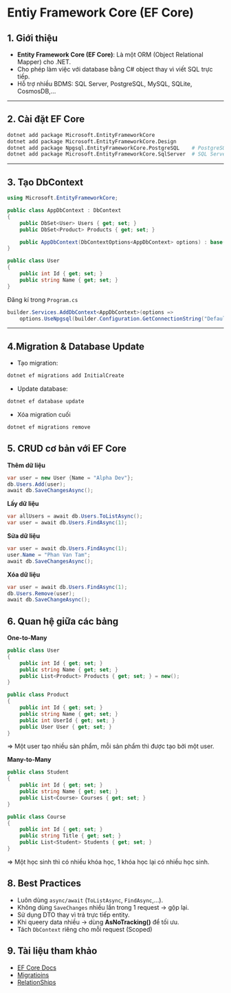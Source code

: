 # Entiy Framework Core (EF Core)

## 1. Giới thiệu

- **Entity Framework Core (EF Core)**: Là một ORM (Object Relational Mapper) cho .NET.
- Cho phép làm việc với database bằng C# object thay vì viết SQL trực tiếp.
- Hỗ trợ nhiều BDMS: SQL Server, PostgreSQL, MySQL, SQLite, CosmosDB,...

---

## 2. Cài đặt EF Core

```bash
dotnet add package Microsoft.EntityFrameworkCore
dotnet add package Microsoft.EntityFrameworkCore.Design
dotnet add package Npgsql.EntityFrameworkCore.PostgreSQL    # PostgreSQL
dotnet add package Microsoft.EntityFrameworkCore.SqlServer  # SQL Server
```

---

## 3. Tạo DbContext

```csharp
using Microsoft.EntityFrameworkCore;

public class AppDbContext : DbContext
{
    public DbSet<User> Users { get; set; }
    public DbSet<Product> Products { get; set; }

    public AppDbContext(DbContextOptions<AppDbContext> options) : base(options) { }
}

public class User
{
    public int Id { get; set; }
    public string Name { get; set; }
}
```

Đăng kí trong `Program.cs`

```csharp
builder.Services.AddDbContext<AppDbContext>(options =>
    options.UseNpgsql(builder.Configuration.GetConnectionString("DefaultConnection")));
```

---

## 4.Migration & Database Update

- Tạo migration:

```bash
dotnet ef migrations add InitialCreate
```

- Update database:

```bash
dotnet ef database update
```

- Xóa migration cuối

```bash
dotnet ef migrations remove
```

## 5. CRUD cơ bản với EF Core

**Thêm dữ liệu**

```csharp
var user = new User {Name = "Alpha Dev"};
db.Users.Add(user);
await db.SaveChangesAsync();
```

**Lấy dữ liệu**

```csharp
var allUsers = await db.Users.ToListAsync();
var user = await db.Users.FindAsync(1);
```

**Sửa dữ liệu**

```csharp
var user = await db.Users.FindAsync(1);
user.Name = "Phan Van Tam";
await db.SaveChangesAsync();
```

**Xóa dữ liệu**

```csharp
var user = await db.Users.FindAsync(1);
db.Users.Remove(user);
await db.SaveChangeAsync();
```

## 6. Quan hệ giữa các bảng

**One-to-Many**

```csharp
public class User
{
    public int Id { get; set; }
    public string Name { get; set; }
    public List<Product> Products { get; set; } = new();
}

public class Product
{
    public int Id { get; set; }
    public string Name { get; set; }
    public int UserId { get; set; }
    public User User { get; set; }
}
```

=> Một user tạo nhiều sản phẩm, mỗi sản phẩm thì được tạo bởi một user.

**Many-to-Many**

```csharp
public class Student
{
    public int Id { get; set; }
    public string Name { get; set; }
    public List<Course> Courses { get; set; }
}

public class Course
{
    public int Id { get; set; }
    public string Title { get; set; }
    public List<Student> Students { get; set; }
}
```

=> Một học sinh thì có nhiều khóa học, 1 khóa học lại có nhiều học sinh.

## 8. Best Practices

- Luôn dùng `async/await` (`ToListAsync`, `FindAsync`,...).
- Không dùng `SaveChanges` nhiều lần trong 1 request -> gộp lại.
- Sử dụng DTO thay vì trả trực tiếp entity.
- Khi queery data nhiều -> dùng **AsNoTracking()**
  để tối ưu.
- Tách `DbContext` riêng cho mỗi request (Scoped)

## 9. Tài liệu tham khảo

- [EF Core Docs](https://learn.microsoft.com/ef/core)
- [Migratioins](https://learn.microsoft.com/ef/core/managing-schemas/migrations)
- [RelationShips](https://learn.microsoft.com/ef/core/modeling/relationships)
